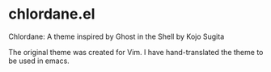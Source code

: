 # chlordane.el
Chlordane: A theme inspired by Ghost in the Shell by Kojo Sugita

The original theme was created for Vim. I have hand-translated the theme to be used in emacs.
